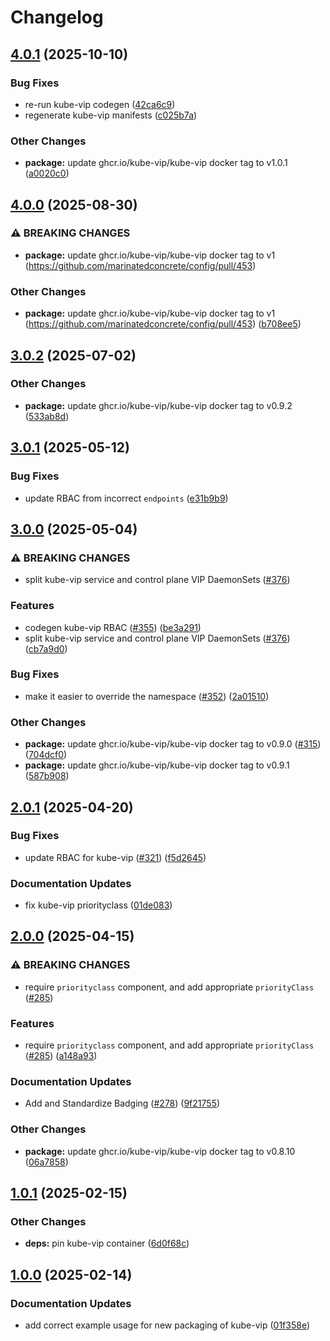 # Changelog

## [4.0.1](https://github.com/marinatedconcrete/config/compare/kustomize-kube-vip@v4.0.0...kustomize-kube-vip@v4.0.1) (2025-10-10)


### Bug Fixes

* re-run kube-vip codegen ([42ca6c9](https://github.com/marinatedconcrete/config/commit/42ca6c902d6c7c1695596d9332d15ad96cff8c40))
* regenerate kube-vip manifests ([c025b7a](https://github.com/marinatedconcrete/config/commit/c025b7aa3c35e879b03327372d146b678db21bc0))


### Other Changes

* **package:** update ghcr.io/kube-vip/kube-vip docker tag to v1.0.1 ([a0020c0](https://github.com/marinatedconcrete/config/commit/a0020c0bdecb36afdf3f929f09ef32db865d468d))

## [4.0.0](https://github.com/marinatedconcrete/config/compare/kustomize-kube-vip@v3.0.2...kustomize-kube-vip@v4.0.0) (2025-08-30)


### ⚠ BREAKING CHANGES

* **package:** update ghcr.io/kube-vip/kube-vip docker tag to v1 (https://github.com/marinatedconcrete/config/pull/453)

### Other Changes

* **package:** update ghcr.io/kube-vip/kube-vip docker tag to v1 (https://github.com/marinatedconcrete/config/pull/453) ([b708ee5](https://github.com/marinatedconcrete/config/commit/b708ee54637bbf95e24bd7bcc53f4ec5e3fc6881))

## [3.0.2](https://github.com/marinatedconcrete/config/compare/kustomize-kube-vip@v3.0.1...kustomize-kube-vip@v3.0.2) (2025-07-02)


### Other Changes

* **package:** update ghcr.io/kube-vip/kube-vip docker tag to v0.9.2 ([533ab8d](https://github.com/marinatedconcrete/config/commit/533ab8d3957faa1775acff84cf3f7a8b3f46e607))

## [3.0.1](https://github.com/marinatedconcrete/config/compare/kustomize-kube-vip@v3.0.0...kustomize-kube-vip@v3.0.1) (2025-05-12)


### Bug Fixes

* update RBAC from incorrect `endpoints` ([e31b9b9](https://github.com/marinatedconcrete/config/commit/e31b9b9705dcfc58df5ece80a6b3ebdad4be9f6b))

## [3.0.0](https://github.com/marinatedconcrete/config/compare/kustomize-kube-vip@v2.0.1...kustomize-kube-vip@v3.0.0) (2025-05-04)


### ⚠ BREAKING CHANGES

* split kube-vip service and control plane VIP DaemonSets ([#376](https://github.com/marinatedconcrete/config/issues/376))

### Features

* codegen kube-vip RBAC ([#355](https://github.com/marinatedconcrete/config/issues/355)) ([be3a291](https://github.com/marinatedconcrete/config/commit/be3a29150d9ed2b24c7f89c6ed805afd1aa8e9a0))
* split kube-vip service and control plane VIP DaemonSets ([#376](https://github.com/marinatedconcrete/config/issues/376)) ([cb7a9d0](https://github.com/marinatedconcrete/config/commit/cb7a9d09c1736d0e9fb7c858183a17208ceb3430))


### Bug Fixes

* make it easier to override the namespace ([#352](https://github.com/marinatedconcrete/config/issues/352)) ([2a01510](https://github.com/marinatedconcrete/config/commit/2a015103aaabdb88ffa80580a43b873e04f91a3c))


### Other Changes

* **package:** update ghcr.io/kube-vip/kube-vip docker tag to v0.9.0 ([#315](https://github.com/marinatedconcrete/config/issues/315)) ([704dcf0](https://github.com/marinatedconcrete/config/commit/704dcf02e312d27fd733f46d3ba681aa14f9bab7))
* **package:** update ghcr.io/kube-vip/kube-vip docker tag to v0.9.1 ([587b908](https://github.com/marinatedconcrete/config/commit/587b908463c70125587df1ef7d80d1b19e1223cb))

## [2.0.1](https://github.com/marinatedconcrete/config/compare/kustomize-kube-vip@v2.0.0...kustomize-kube-vip@v2.0.1) (2025-04-20)


### Bug Fixes

* update RBAC for kube-vip ([#321](https://github.com/marinatedconcrete/config/issues/321)) ([f5d2645](https://github.com/marinatedconcrete/config/commit/f5d2645328d2c1b2c5091ee38b1a790070d53943))


### Documentation Updates

* fix kube-vip priorityclass ([01de083](https://github.com/marinatedconcrete/config/commit/01de083f5fd404f823abd7079e33363c1de85e19))

## [2.0.0](https://github.com/marinatedconcrete/config/compare/kustomize-kube-vip@v1.0.1...kustomize-kube-vip@v2.0.0) (2025-04-15)


### ⚠ BREAKING CHANGES

* require `priorityclass` component, and add appropriate `priorityClass` ([#285](https://github.com/marinatedconcrete/config/issues/285))

### Features

* require `priorityclass` component, and add appropriate `priorityClass` ([#285](https://github.com/marinatedconcrete/config/issues/285)) ([a148a93](https://github.com/marinatedconcrete/config/commit/a148a93e5638ad7b0822a1c23f58154e8642f5f5))


### Documentation Updates

* Add and Standardize Badging ([#278](https://github.com/marinatedconcrete/config/issues/278)) ([9f21755](https://github.com/marinatedconcrete/config/commit/9f21755bdeaa287887215ca76586aa070d17656e))


### Other Changes

* **package:** update ghcr.io/kube-vip/kube-vip docker tag to v0.8.10 ([06a7858](https://github.com/marinatedconcrete/config/commit/06a7858dca7bf6075ef091562b0206b2cf23c38b))

## [1.0.1](https://github.com/marinatedconcrete/config/compare/kustomize-kube-vip@v1.0.0...kustomize-kube-vip@v1.0.1) (2025-02-15)


### Other Changes

* **deps:** pin kube-vip container ([6d0f68c](https://github.com/marinatedconcrete/config/commit/6d0f68c1e105d5660077ad496fd2b8eff7938410))

## [1.0.0](https://github.com/marinatedconcrete/config/compare/kustomize-kube-vip-v0.1.0...kustomize-kube-vip@v1.0.0) (2025-02-14)


### Documentation Updates

* add correct example usage for new packaging of kube-vip ([01f358e](https://github.com/marinatedconcrete/config/commit/01f358e733be91690ba2ab4ba02bc4fa4c4b217c))
